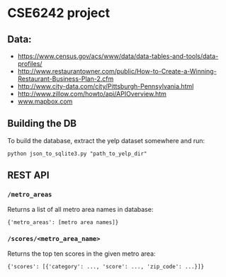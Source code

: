 # CSE6242 project
## Data:
* https://www.census.gov/acs/www/data/data-tables-and-tools/data-profiles/
* http://www.restaurantowner.com/public/How-to-Create-a-Winning-Restaurant-Business-Plan-2.cfm
* http://www.city-data.com/city/Pittsburgh-Pennsylvania.html
* http://www.zillow.com/howto/api/APIOverview.htm
* www.mapbox.com

## Building the DB
To build the database, extract the yelp dataset somewhere and run:

`python json_to_sqlite3.py "path_to_yelp_dir"`

## REST API
### `/metro_areas`

Returns a list of all metro area names in database:

 `{'metro_areas': [metro area names]}`
  
### `/scores/<metro_area_name>`

Returns the top ten scores in the given metro area:

`{'scores': [{'category': ..., 'score': ..., 'zip_code': ...}]}`
